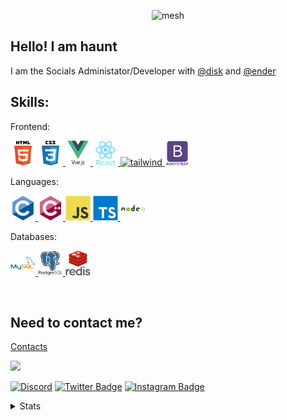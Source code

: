 <p align="center"> <img src="https://komarev.com/ghpvc/?username=mesh" alt="mesh" /> </p>

## Hello! I am haunt

I am the Socials Administator/Developer with [@disk](https://github.com/disk) and [@ender](https://github.com/ender)


Skills:
--

Frontend: 
<p   <a href="https://www.w3.org/html/" target="_blank"> <img src="https://raw.githubusercontent.com/devicons/devicon/master/icons/html5/html5-original-wordmark.svg" alt="html5" width="40" height="40"/> </a> 
<a href="https://www.w3schools.com/css/" target="_blank"> <img src="https://raw.githubusercontent.com/devicons/devicon/master/icons/css3/css3-original-wordmark.svg" alt="css3" width="40" height="40"/> </a> 
<a href="https://vuejs.org/" target="_blank"> <img src="https://raw.githubusercontent.com/devicons/devicon/master/icons/vuejs/vuejs-original-wordmark.svg" alt="vuejs" width="40" height="40"/> </a>
<a href="https://reactjs.org/" target="_blank"> <img src="https://raw.githubusercontent.com/devicons/devicon/master/icons/react/react-original-wordmark.svg" alt="react" width="40" height="40"/> </a> 
<a href="https://tailwindcss.com/" target="_blank"> <img src="https://www.vectorlogo.zone/logos/tailwindcss/tailwindcss-icon.svg" alt="tailwind" width="40" height="40"/> </a> 
<a href="https://getbootstrap.com" target="_blank"> <img src="https://raw.githubusercontent.com/devicons/devicon/master/icons/bootstrap/bootstrap-plain-wordmark.svg" alt="bootstrap" width="40" height="40"/> </a> 



Languages:
  
<a href="https://www.cprogramming.com/" target="_blank"> <img src="https://raw.githubusercontent.com/devicons/devicon/master/icons/c/c-original.svg" alt="c" width="40" height="40"/> </a> 
 <a href="https://www.w3schools.com/cpp/" target="_blank"> <img src="https://raw.githubusercontent.com/devicons/devicon/master/icons/cplusplus/cplusplus-original.svg" alt="cplusplus" width="40" height="40"/> </a> 
<a href="https://developer.mozilla.org/en-US/docs/Web/JavaScript" target="_blank"> <img src="https://raw.githubusercontent.com/devicons/devicon/master/icons/javascript/javascript-original.svg" alt="javascript" width="40" height="40"/> </a> 
<a href="https://www.typescriptlang.org/" target="_blank"> <img src="https://raw.githubusercontent.com/devicons/devicon/master/icons/typescript/typescript-original.svg" alt="typescript" width="40" height="40"/> </a> 
<a href="https://nodejs.org" target="_blank"> <img src="https://raw.githubusercontent.com/devicons/devicon/master/icons/nodejs/nodejs-original-wordmark.svg" alt="nodejs" width="40" height="40"/> </a> 

Databases:

<a href="https://www.mysql.com/" target="_blank"> <img src="https://raw.githubusercontent.com/devicons/devicon/master/icons/mysql/mysql-original-wordmark.svg" alt="mysql" width="40" height="40"/> </a> 
<a href="https://www.postgresql.org" target="_blank"> <img src="https://raw.githubusercontent.com/devicons/devicon/master/icons/postgresql/postgresql-original-wordmark.svg" alt="postgresql" width="40" height="40"/> </a> 
<a href="https://redis.io" target="_blank"> <img src="https://raw.githubusercontent.com/devicons/devicon/master/icons/redis/redis-original-wordmark.svg" alt="redis" width="40" height="40"/> </a> 

<br />

Need to contact me?
--
[Contacts](https://haunt.lol)

<p align="left"> <img src="https://discord.c99.nl/widget/theme-2/585140379632795654.png" /> </p>

[![Discord](https://img.shields.io/badge/-@socials-7289da?style=flat&labelColor=7289da&logo=discord&logoColor=white&link=https://discord.gg/DMqDZ3yj3q)](https://discord.gg/6JXZP9BgWY) [![Twitter Badge](https://img.shields.io/badge/-@legendhaunt-1ca0f1?style=flat&labelColor=1ca0f1&logo=twitter&logoColor=white&link=https://twitter.com/legendhaunt)](https://twitter.com/legendhaunt) [![Instagram Badge](https://img.shields.io/badge/-@legendhaunt-e84393?style=flat&labelColor=e84393&logo=instagram&logoColor=white)](https://instagram.com/legendhaunt)


<details>
<summary>
  Stats
</summary>

<br >

![haunt's stats](https://github-readme-stats.vercel.app/api?username=mesh&show_icons=true&theme=radical)

![haunt's languages](https://github-readme-stats.vercel.app/api/top-langs/?username=mesh&layout=compact&theme=radical)
